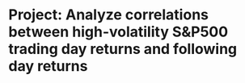 # Project: Analyze correlations between high-volatility S&P500 trading day returns and following day returns

